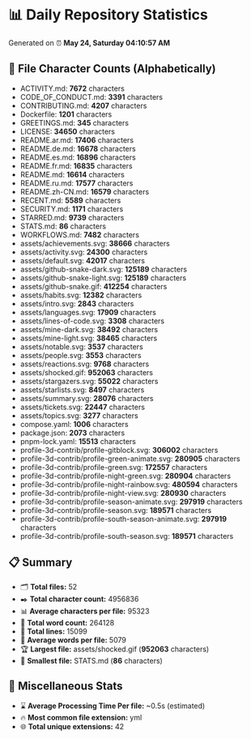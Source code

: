# 📊 Daily Repository Statistics
Generated on ⏰ **May 24, Saturday 04:10:57 AM**

## 📂 File Character Counts (Alphabetically)
- ACTIVITY.md: **7672** characters
- CODE_OF_CONDUCT.md: **3391** characters
- CONTRIBUTING.md: **4207** characters
- Dockerfile: **1201** characters
- GREETINGS.md: **345** characters
- LICENSE: **34650** characters
- README.ar.md: **17406** characters
- README.de.md: **16678** characters
- README.es.md: **16896** characters
- README.fr.md: **16835** characters
- README.md: **16614** characters
- README.ru.md: **17577** characters
- README.zh-CN.md: **16579** characters
- RECENT.md: **5589** characters
- SECURITY.md: **1171** characters
- STARRED.md: **9739** characters
- STATS.md: **86** characters
- WORKFLOWS.md: **7482** characters
- assets/achievements.svg: **38666** characters
- assets/activity.svg: **24300** characters
- assets/default.svg: **42017** characters
- assets/github-snake-dark.svg: **125189** characters
- assets/github-snake-light.svg: **125189** characters
- assets/github-snake.gif: **412254** characters
- assets/habits.svg: **12382** characters
- assets/intro.svg: **2843** characters
- assets/languages.svg: **17909** characters
- assets/lines-of-code.svg: **3308** characters
- assets/mine-dark.svg: **38492** characters
- assets/mine-light.svg: **38465** characters
- assets/notable.svg: **3537** characters
- assets/people.svg: **3553** characters
- assets/reactions.svg: **9768** characters
- assets/shocked.gif: **952063** characters
- assets/stargazers.svg: **55022** characters
- assets/starlists.svg: **8497** characters
- assets/summary.svg: **28076** characters
- assets/tickets.svg: **22447** characters
- assets/topics.svg: **3277** characters
- compose.yaml: **1006** characters
- package.json: **2073** characters
- pnpm-lock.yaml: **15513** characters
- profile-3d-contrib/profile-gitblock.svg: **306002** characters
- profile-3d-contrib/profile-green-animate.svg: **280905** characters
- profile-3d-contrib/profile-green.svg: **172557** characters
- profile-3d-contrib/profile-night-green.svg: **280904** characters
- profile-3d-contrib/profile-night-rainbow.svg: **480594** characters
- profile-3d-contrib/profile-night-view.svg: **280930** characters
- profile-3d-contrib/profile-season-animate.svg: **297919** characters
- profile-3d-contrib/profile-season.svg: **189571** characters
- profile-3d-contrib/profile-south-season-animate.svg: **297919** characters
- profile-3d-contrib/profile-south-season.svg: **189571** characters

## 📋 Summary
- 🗂️ **Total files:** 52
- ✒️ **Total character count:** 4956836
- 📊 **Average characters per file:** 95323
- 📝 **Total word count:** 264128
- 🧾 **Total lines:** 15099
- 📐 **Average words per file:** 5079
- 🏆 **Largest file:** assets/shocked.gif (**952063** characters)
- 🥉 **Smallest file:** STATS.md (**86** characters)

## 🌟 Miscellaneous Stats
- ⌛ **Average Processing Time Per file:** ~0.5s (estimated)
- 🔥 **Most common file extension:** yml
- 🌐 **Total unique extensions:** 42
